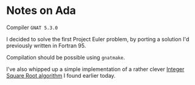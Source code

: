 # Notes on Ada

Compiler `GNAT 5.3.0`

I decided to solve the first Project Euler problem, by porting a solution I'd previously written in Fortran 95.

Compilation should be possible using `gnatmake`.

I've also whipped up a simple implementation of a rather clever [Integer Square Root algorithm](http://www.nuprl.org/MathLibrary/integer_sqrt/) I found earlier today.
